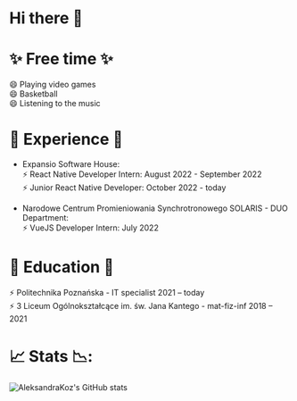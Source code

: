 # Hi there 👋

# ✨ Free time ✨
😄 Playing video games  
😄 Basketball  
😄 Listening to the music  


# 👔 Experience 👔
- Expansio Software House:  
⚡ React Native Developer Intern: August 2022 - September 2022  
⚡ Junior React Native Developer: October 2022 - today  

- Narodowe Centrum Promieniowania Synchrotronowego SOLARIS - DUO Department:  
⚡ VueJS Developer Intern: July 2022

# 🏫 Education 🏫
⚡ Politechnika Poznańska - IT specialist 2021 – today  
⚡ 3 Liceum Ogólnokształcące im. św. Jana Kantego - mat-fiz-inf 2018 – 2021  

# 📈 Stats 📉:
![AleksandraKoz's GitHub stats](https://github-readme-stats.vercel.app/api?username=AleksandraKoz&theme=radical&show_icons=true&rank_icon=github)

<!--
**AleksandraKoz/AleksandraKoz** is a ✨ _special_ ✨ repository because its `README.md` (this file) appears on your GitHub profile.

Here are some ideas to get you started:

- 🔭 I’m currently working on ...
- 🌱 I’m currently learning ...
- 👯 I’m looking to collaborate on ...
- 🤔 I’m looking for help with ...
- 💬 Ask me about ...
- 📫 How to reach me: ...
- 😄 Pronouns: ...
- ⚡ Fun fact: ...
-->
